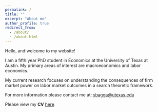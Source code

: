 ```yaml
---
permalink: /
title: ""
excerpt: "About me"
author_profile: true
redirect_from: 
  - /about/
  - /about.html
---
```



Hello, and welcome to my website!

I am a fifth year PhD student in Economics at the University of Texas at Austin. My primary areas of interest are macroeconomics and labor economics. 

My current research focuses on understanding the consequences of firm market power on labor market outcomes in a search theoretic framework.

For more information please contact me at: <sbagga@utexas.edu>

Please view my **CV** [here](https://sadhikabagga.github.io/BaggaSadhika_CV_032021.pdf).







